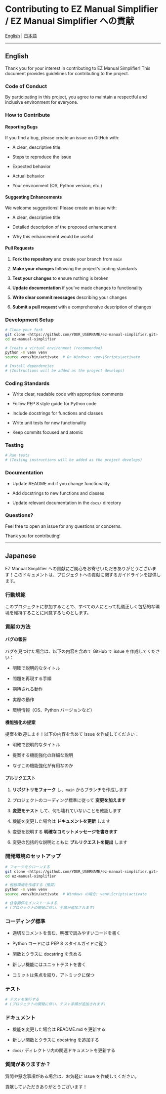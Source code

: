 # Contributing to EZ Manual Simplifier / EZ Manual Simplifier への貢献

[English](#english) | [日本語](#japanese)

---

## English

Thank you for your interest in contributing to EZ Manual Simplifier! This document provides guidelines for contributing to the project.

### Code of Conduct

By participating in this project, you agree to maintain a respectful and inclusive environment for everyone.

### How to Contribute

#### Reporting Bugs

If you find a bug, please create an issue on GitHub with:

- A clear, descriptive title

- Steps to reproduce the issue

- Expected behavior

- Actual behavior

- Your environment (OS, Python version, etc.)

#### Suggesting Enhancements

We welcome suggestions! Please create an issue with:

- A clear, descriptive title

- Detailed description of the proposed enhancement

- Why this enhancement would be useful

#### Pull Requests

1. **Fork the repository** and create your branch from `main`

2. **Make your changes** following the project's coding standards

3. **Test your changes** to ensure nothing is broken

4. **Update documentation** if you've made changes to functionality

5. **Write clear commit messages** describing your changes

6. **Submit a pull request** with a comprehensive description of changes

### Development Setup

```bash
# Clone your fork
git clone <https://github.com/YOUR_USERNAME/ez-manual-simplifier.git>
cd ez-manual-simplifier

# Create a virtual environment (recommended)
python -m venv venv
source venv/bin/activate  # On Windows: venv\Scripts\activate

# Install dependencies
# (Instructions will be added as the project develops)
```

### Coding Standards

- Write clear, readable code with appropriate comments

- Follow PEP 8 style guide for Python code

- Include docstrings for functions and classes

- Write unit tests for new functionality

- Keep commits focused and atomic

### Testing

```bash
# Run tests
# (Testing instructions will be added as the project develops)
```

### Documentation

- Update README.md if you change functionality

- Add docstrings to new functions and classes

- Update relevant documentation in the `docs/` directory

### Questions?

Feel free to open an issue for any questions or concerns.

Thank you for contributing!

---

## Japanese

EZ Manual Simplifier への貢献にご関心をお寄せいただきありがとうございます！このドキュメントは、プロジェクトへの貢献に関するガイドラインを提供します。

### 行動規範

このプロジェクトに参加することで、すべての人にとって礼儀正しく包括的な環境を維持することに同意するものとします。

### 貢献の方法

#### バグの報告

バグを見つけた場合は、以下の内容を含めて GitHub で issue を作成してください：

- 明確で説明的なタイトル

- 問題を再現する手順

- 期待される動作

- 実際の動作

- 環境情報（OS、Python バージョンなど）

#### 機能強化の提案

提案を歓迎します！以下の内容を含めて issue を作成してください：

- 明確で説明的なタイトル

- 提案する機能強化の詳細な説明

- なぜこの機能強化が有用なのか

#### プルリクエスト

1. **リポジトリをフォーク** し、`main` からブランチを作成します

2. プロジェクトのコーディング標準に従って **変更を加えます**

3. **変更をテスト** して、何も壊れていないことを確認します

4. 機能を変更した場合は **ドキュメントを更新** します

5. 変更を説明する **明確なコミットメッセージを書きます**

6. 変更の包括的な説明とともに **プルリクエストを提出** します

### 開発環境のセットアップ

```bash
# フォークをクローンする
git clone <https://github.com/YOUR_USERNAME/ez-manual-simplifier.git>
cd ez-manual-simplifier

# 仮想環境を作成する（推奨）
python -m venv venv
source venv/bin/activate  # Windows の場合: venv\Scripts\activate

# 依存関係をインストールする
# (プロジェクトの開発に伴い、手順が追加されます)
```

### コーディング標準

- 適切なコメントを含む、明確で読みやすいコードを書く

- Python コードには PEP 8 スタイルガイドに従う

- 関数とクラスに docstring を含める

- 新しい機能にはユニットテストを書く

- コミットは焦点を絞り、アトミックに保つ

### テスト

```bash
# テストを実行する
# (プロジェクトの開発に伴い、テスト手順が追加されます)
```

### ドキュメント

- 機能を変更した場合は README.md を更新する

- 新しい関数とクラスに docstring を追加する

- `docs/` ディレクトリ内の関連ドキュメントを更新する

### 質問がありますか？

質問や懸念事項がある場合は、お気軽に issue を作成してください。

貢献していただきありがとうございます！

